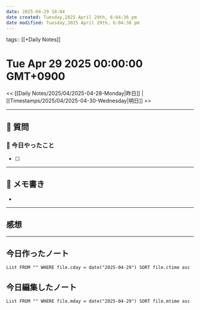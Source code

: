 ```yaml
---
date: 2025-04-29 18:04
date created: Tuesday,2025 April 29th, 6:04:36 pm
date modified: Tuesday,2025 April 29th, 6:04:38 pm
---
```


tags:: [[+Daily Notes]]

# Tue Apr 29 2025 00:00:00 GMT+0900

<< [[Daily Notes/2025/04/2025-04-28-Monday|昨日]] | [[Timestamps/2025/04/2025-04-30-Wednesday|明日]] >>

---
## 📅 質問

### 🚀 今日やったこと
- [ ] 

---
## 📝 メモ書き
- 

---
## 感想
---
## 今日作ったノート
```dataview
List FROM "" WHERE file.cday = date("2025-04-29") SORT file.ctime asc
```

## 今日編集したノート
```dataview
List FROM "" WHERE file.mday = date("2025-04-29") SORT file.mtime asc
```